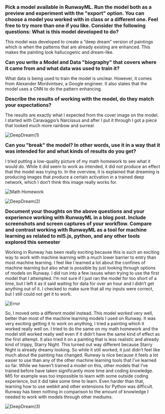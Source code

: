 <span style= "font-size:16px">**Pick a model available in RunwayML. Run the model both as a preview and experiment with the "export" option. You can choose a model you worked with in class or a different one. Feel free to try more than one if you like. Consider the following questions:**</span> 
<span style= "font-size:16px">**What is this model developed to do?**</span> 

This model was developed to create a “deep dream” version of paintings which is when the patterns that are already existing are enhanced. This makes the painting look hallucogenic and dream-like. 

<span style= "font-size:16px">**Can you write a Model and Data "biography" that covers where it came from and what data was used to train it?**</span> 

What data is being used to train the model is unclear. However, it comes from Alexander Mordvintsev, a Google engineer. It also states that the model uses a CNN to do the pattern enhancing. 

<span style= "font-size:16px">**Describe the results of working with the model, do they match your expectations?**</span> 

The results are exactly what I expected from the cover image on the model. I started with Caravaggio’s Narcissus and after I put it through I got a piece that looked much more rainbow and surreal. 

![DeepDream(1)](https://user-images.githubusercontent.com/70911079/97815152-2945b280-1c5a-11eb-82ca-821c1ac30f67.jpeg)

<span style= "font-size:16px">**Can you "break" the model? In other words, use it in a way that it was intended for and what kinds of results do you get?**</span> 

I tried putting a low-quality picture of my math homework to see what it would do. While it did seem to work as intended, it did not produce an effect that the model was trying to. In the overview, it is explained that dreaming is producing images that produce a certain activation in a trained deep network, which I don’t think this image really works for. 

![Math Homework](https://user-images.githubusercontent.com/70911079/97815128-04e9d600-1c5a-11eb-95fa-1578f9c0633a.png)

![DeepDream(2)](https://user-images.githubusercontent.com/70911079/97815151-28148580-1c5a-11eb-9710-c85901e4a78f.jpeg)

<span style= "font-size:16px">**Document your thoughts on the above questions and your experience working with RunwayML in a blog post. Include screenshots and screen captures of your workflow. Compare and contrast working with RunwayML as a tool for machine learning as related to ml5.js, python, and any other tools explored this semester**</span> 

Working in Runway has been really exciting because this is such an exciting way to work with machine learning with a much lower barrier to entry than most machine learning. I feel like I learned a lot about the confines of machine learning but also what is possible by just looking through options of models on Runway. I did run into a few issues when trying to use the first model that I attempted. I’m not sure if I just ran the model for too short of a time, but I left it as it said waiting for data for over an hour and I didn’t get anything out of it. I checked to make sure that all my inputs were correct, but I still could not get it to work. 

![Error](https://user-images.githubusercontent.com/70911079/97815112-df5ccc80-1c59-11eb-9d1b-5448d7f935bd.png)

So, I moved onto a different model instead. This model worked very well, better than most of the machine learning models I used on Runway. It was very exciting getting it to work on anything, I tried a painting which it worked really well on. I tried to do the same on my math homework and the model still worked really well even if it didn’t have the same kind of effect as the first attempt. It also tried it on a painting that is less realistic and already kind of trippy, Starry Night. This turned out way different because Starry Night is already dreamy looking. So while it still worked, it just didn’t feel like much about the painting has changed. 
Runway is nice because it feels a lot easier to use than any of the other machine learning tools that I’ve learned so far. While we haven’t trained a model on this, other models that I’ve trained before have taken significantly more time and coding knowledge. Ml5 for example was too impossible to learn with some outside coding experience, but it did take some time to learn. Even harder than that, learning how to use webkit and other extensions for Python was difficult. Runway has been nothing in comparison to the amount of knowledge I needed to work with models through other mediums. 

![DeepDream(3)](https://user-images.githubusercontent.com/70911079/97815150-277bef00-1c5a-11eb-9c9a-e5bfeb8a9a3e.jpeg)


